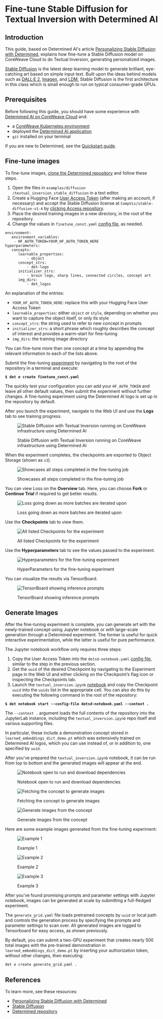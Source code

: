 # Fine-tune Stable Diffusion for Textual Inversion with Determined AI

## Introduction

This guide, based on Determined AI's article [Personalizing Stable Diffusion with Determined](https://www.determined.ai/blog/stable-diffusion-core-api),   explains how fine-tune a Stable Diffusion model on CoreWeave Cloud to do Textual Inversion, generating personalized images.

[Stable Diffusion](https://stability.ai/blog/stable-diffusion-public-release) is the latest deep learning model to generate brilliant, eye-catching art based on simple input text. Built upon the ideas behind models such as [DALL·E 2](https://openai.com/dall-e-2/), [Imagen](https://imagen.research.google/), and [LDM](https://arxiv.org/abs/2112.10752), Stable Diffusion is the first architecture in this class which is small enough to run on typical consumer-grade GPUs.

## Prerequisites

Before following this guide, you should have some experience with [Determined AI on CoreWeave Cloud](https://www.determined.ai) and:

* a [CoreWeave Kubernetes environment](../../../coreweave-kubernetes/getting-started.md)
* deployed the [Determined AI application](https://apps.coreweave.com/)
* `git` installed on your terminal

If you are new to Determined, see the [Quickstart guide](https://docs.determined.ai/latest/quickstart-mdldev.html).

## Fine-tune images

To fine-tune images, [clone the Determined repository](https://github.com/determined-ai/determined) and follow these steps.

1. Open the files in `examples/diffusion /textual_inversion_stable_diffusion` in a text editor.
2. Create a Hugging Face [User Access Token](https://huggingface.co/docs/hub/security-tokens) (after making an account, if necessary) and accept the Stable Diffusion license at `CompVis/stable-diffusion-v1-4` by [clicking Access repository](https://huggingface.co/CompVis/stable-diffusion-v1-4).
3. Place the desired training images in a new directory, in the root of the repository.
4. Change the values in `finetune_const.yaml` [config file](https://github.com/determined-ai/determined/blob/master/examples/diffusion/textual\_inversion\_stable\_diffusion/finetune\_const.yaml), as needed.

```
environment:
   environment_variables:   
    - HF_AUTH_TOKEN=YOUR_HF_AUTH_TOKEN_HERE
hyperparameters:
   concepts:
      learnable_properties:  
          - object
      concept_strs:    
          - det-logo
      initializer_strs:  
          - brain logo, sharp lines, connected circles, concept art
      img_dirs:
          - det_logos
```

An explanation of the entries:

* `YOUR_HF_AUTH_TOKEN_HERE`: replace this with your Hugging Face User Access Token
* `learnable_properties`: either `object` or `style`, depending on whether you want to capture the object itself, or only its style
* `concept_strs`: the string used to refer to new concept in prompts
* `initializer_strs`: a short phrase which roughly describes the concept of interest and provides a warm-start for fine-tuning
* `img_dirs`: the training image directory

You can fine-tune more than one concept at a time by appending the relevant information to each of the lists above.

Submit the fine-tuning [experiment](https://docs.determined.ai/latest/introduction.html?highlight=experiment#experiment) by navigating to the root of the repository in a terminal and execute:

<pre class="language-bash"><code class="lang-bash"><strong>$ det e create finetune_const.yaml
</strong></code></pre>

The quickly test your configuration you can add your `HF_AUTH_TOKEN` and leave all other default values, then submit the experiment without further changes. A fine-tuning experiment using the Determined AI logo is set up in the repository by default.

After you launch the experiment, navigate to the Web UI and use the **Logs** tab to see training progress.

<figure><img src="../../../.gitbook/assets/Screenshot from 2023-03-13 12-29-15.png" alt="Stable Diffusion with Textual Inversion running on CoreWeave infrastructure using Determined AI"><figcaption><p>Stable Diffusion with Textual Inversion running on CoreWeave infrastructure using Determined AI</p></figcaption></figure>

When the experiment completes, the checkpoints are exported to Object Storage (shown as `s3`).

<figure><img src="../../../.gitbook/assets/Screenshot from 2023-03-13 12-30-42 (1).png" alt="Showcases all steps completed in the fine-tuning job"><figcaption><p>Showcases all steps completed in the fine-tuning job</p></figcaption></figure>

You can view Loss on the **Overview** tab. Here, you can choose **Fork** or **Continue Trial** if required to get better results.

<figure><img src="../../../.gitbook/assets/Screenshot from 2023-03-13 12-30-02.png" alt="Loss going down as more batches are iterated upon"><figcaption><p>Loss going down as more batches are iterated upon</p></figcaption></figure>

Use the **Checkpoints** tab to view them.

<figure><img src="../../../.gitbook/assets/Screenshot from 2023-03-13 12-30-20.png" alt="All listed Checkpoints for the experiment"><figcaption><p>All listed Checkpoints for the experiment</p></figcaption></figure>

Use the **Hyperparameters** tab to see the values passed to the experiment.

<figure><img src="../../../.gitbook/assets/Screenshot from 2023-03-13 12-32-55 (1).png" alt="Hyperparameters for the fine-tuning experiment"><figcaption><p>HyperParameters for the fine-tuning experiment</p></figcaption></figure>

You can visualize the results via TensorBoard.

<figure><img src="../../../.gitbook/assets/Screenshot from 2023-03-13 12-33-24 (1).png" alt="TensorBoard showing inference prompts"><figcaption><p>TensorBoard showing inference prompts</p></figcaption></figure>

## Generate Images

After the fine-tuning experiment is complete, you can generate art with the newly-trained concept using Jupyter notebook or with large-scale generation through a Determined experiment. The former is useful for quick interactive experimentation, while the latter is useful for pure performance.

The Jupyter notebook workflow only requires three steps:

1. Copy the User Access Token into the `detsd-notebook.yaml` [config file](https://github.com/determined-ai/determined/blob/master/examples/diffusion/textual\_inversion\_stable\_diffusion/detsd-notebook.yaml), similar to the step in the previous section.
2. Get the `uuid` of the desired Checkpoint by navigating to the Experiment page in the Web UI and either clicking on the Checkpoint’s flag icon or inspecting the Checkpoints tab.
3. Launch the `textual_inversion.ipynb` [notebook](https://github.com/determined-ai/determined/blob/master/examples/diffusion/textual\_inversion\_stable\_diffusion/textual\_inversion.ipynb) and copy the Checkpoint `uuid` into the `uuids` list in the appropriate cell. You can also do this by executing the following command in the root of the repository:

<pre class="language-bash"><code class="lang-bash"><strong>$ det notebook start --config-file detsd-notebook.yaml --context .
</strong></code></pre>

The `--context .` argument loads the full contents of the repository into the JupyterLab instance, including the `textual_inversion.ipynb` repo itself and various supporting files.&#x20;

In particular, these include a demonstration concept stored in `learned_embeddings_dict_demo.pt` which was extensively trained on Determined AI logos, which you can use instead of, or in addition to, one specified by `uuid`.

After you've prepared the `textual_inversion.ipynb` notebook, it can be run from top to bottom and the generated images will appear at the end.

<figure><img src="../../../.gitbook/assets/Screenshot from 2023-03-13 12-35-17.png" alt="Notebook open to run and download dependencies"><figcaption><p>Notebook open to run and download dependencies</p></figcaption></figure>

<figure><img src="../../../.gitbook/assets/Screenshot from 2023-03-13 12-36-07.png" alt="Fetching the concept to generate images"><figcaption><p>Fetching the concept to generate images</p></figcaption></figure>

<figure><img src="../../../.gitbook/assets/Screenshot from 2023-03-13 12-36-34.png" alt="Generate images from the concept"><figcaption><p>Generate images from the concept</p></figcaption></figure>

Here are some example images generated from the fine-tuning experiment:

<figure><img src="../../../.gitbook/assets/Screenshot from 2023-03-13 12-37-52.png" alt="Example 1"><figcaption><p>Example 1</p></figcaption></figure>

<figure><img src="../../../.gitbook/assets/Screenshot from 2023-03-13 12-38-18.png" alt="Example 2"><figcaption><p>Example 2</p></figcaption></figure>

<figure><img src="../../../.gitbook/assets/Screenshot from 2023-03-13 12-38-33.png" alt="Example 3"><figcaption><p>Example 3</p></figcaption></figure>

After you've found promising prompts and parameter settings with Jupyter notebook, images can be generated at scale by submitting a full-fledged experiment.&#x20;

The `generate_grid.yaml` file loads pretrained concepts by `uuid` or local path and controls the generation process by specifying the prompts and parameter settings to scan over. All generated images are logged to Tensorboard for easy access, as shown previously.

By default, you can submit a two-GPU experiment that creates nearly 500 total images with the pre-trained demonstration in `learned_embeddings_dict_demo.pt` by inserting your authorization token, without other changes, then executing:

```bash
det e create generate_grid.yaml .
```



## References

To learn more, see these resources:

* [Personalizing Stable Diffusion with Determined](https://www.determined.ai/blog/stable-diffusion-core-api)
* [Stable Diffusion](https://stability.ai/blog/stable-diffusion-public-release)
* [Determined repository](https://github.com/determined-ai/determined/tree/master/examples/diffusion/textual\_inversion\_stable\_diffusion)
